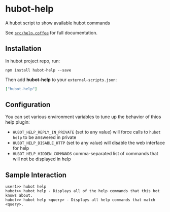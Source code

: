 # hubot-help

A hubot script to show available hubot commands

See [`src/help.coffee`](src/help.coffee) for full documentation.

## Installation

In hubot project repo, run:

`npm install hubot-help --save`

Then add **hubot-help** to your `external-scripts.json`:

```json
["hubot-help"]
```

## Configuration

You can set various environment variables to tune up the behavior of thios help plugin:

- `HUBOT_HELP_REPLY_IN_PRIVATE` (set to any value) will force calls to `hubot help` to be answered in private
- `HUBOT_HELP_DISABLE_HTTP` (set to any value) will disable the web interface for help
- `HUBOT_HELP_HIDDEN_COMMANDS` comma-separated list of commands that will not be displayed in help

## Sample Interaction

```
user1>> hubot help
hubot>> hubot help - Displays all of the help commands that this bot knows about.
hubot>> hubot help <query> - Displays all help commands that match <query>.
```
